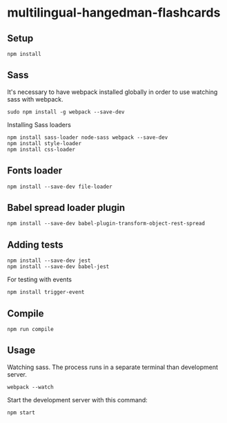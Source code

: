 # multilingual-hangedman-flashcards

Setup
---

```
npm install
```

Sass
---

It's necessary to have webpack installed globally in order to use watching sass with webpack.

```
sudo npm install -g webpack --save-dev
```

Installing Sass loaders

```
npm install sass-loader node-sass webpack --save-dev
npm install style-loader
npm install css-loader
```

Fonts loader
---

```
npm install --save-dev file-loader
```

Babel spread loader plugin
---

```
npm install --save-dev babel-plugin-transform-object-rest-spread
```

Adding tests
---

```
npm install --save-dev jest
npm install --save-dev babel-jest

```

For testing with events

```
npm install trigger-event
```


Compile
---

```
npm run compile
```



Usage
---

Watching sass. The process runs in a separate terminal than development server.

```
webpack --watch
```


Start the development server with this command:

```
npm start
```
